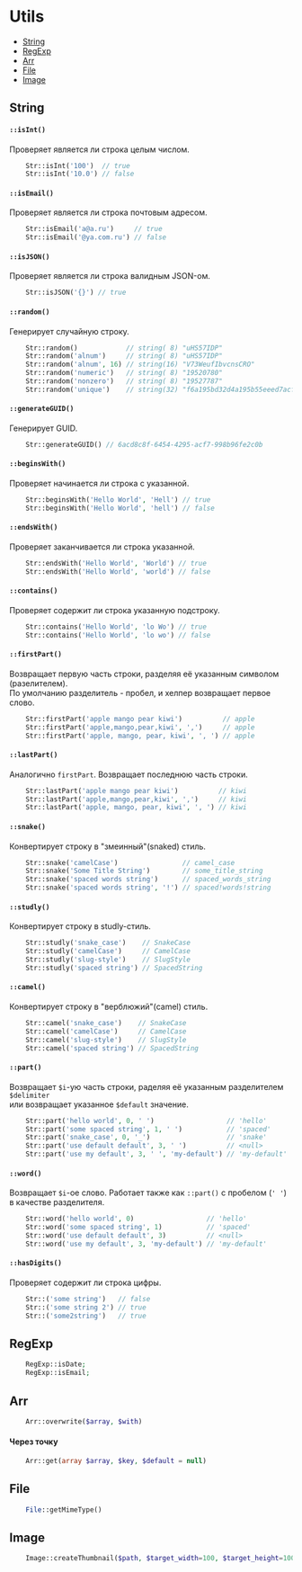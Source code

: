 Utils
=====

- [String](#String)
- [RegExp](#RegExp)
- [Arr](#Arr)
- [File](#File)
- [Image](#Image)


String
------

#### `::isInt()`
Проверяет является ли строка целым числом.
```php
    Str::isInt('100')  // true
    Str::isInt('10.0') // false
```

#### `::isEmail()`
Проверяет является ли строка почтовым адресом.
```php
    Str::isEmail('a@a.ru')     // true
    Str::isEmail('@ya.com.ru') // false
```

#### `::isJSON()`
Проверяет является ли строка валидным JSON-ом.
```php
    Str::isJSON('{}') // true
```

#### `::random()`
Генерирует случайную строку.
```php
    Str::random()            // string( 8) "uHS57IDP"
    Str::random('alnum')     // string( 8) "uHS57IDP"
    Str::random('alnum', 16) // string(16) "V73WeufIbvcnsCRO"
    Str::random('numeric')   // string( 8) "19520780"
    Str::random('nonzero')   // string( 8) "19527787"
    Str::random('unique')    // string(32) "f6a195bd32d4a195b55eeed7acf4ce9f"
```

#### `::generateGUID()`
Генерирует GUID.
```php
    Str::generateGUID() // 6acd8c8f-6454-4295-acf7-998b96fe2c0b
```

#### `::beginsWith()`
Проверяет начинается ли строка с указанной.
```php
    Str::beginsWith('Hello World', 'Hell') // true
    Str::beginsWith('Hello World', 'hell') // false
```

#### `::endsWith()`
Проверяет заканчивается ли строка указанной.
```php
    Str::endsWith('Hello World', 'World') // true
    Str::endsWith('Hello World', 'world') // false
```

#### `::contains()`
Проверяет содержит ли строка указанную подстроку.
```php
    Str::contains('Hello World', 'lo Wo') // true
    Str::contains('Hello World', 'lo wo') // false
```

#### `::firstPart()`
Возвращает первую часть строки, разделяя её указанным символом (разелителем).  
По умолчанию разделитель - пробел, и хелпер возвращает первое слово.
```php
    Str::firstPart('apple mango pear kiwi')          // apple
    Str::firstPart('apple,mango,pear,kiwi', ',')     // apple
    Str::firstPart('apple, mango, pear, kiwi', ', ') // apple
```

#### `::lastPart()`
Аналогично `firstPart`. Возвращает последнюю часть строки.
```php
    Str::lastPart('apple mango pear kiwi')          // kiwi
    Str::lastPart('apple,mango,pear,kiwi', ',')     // kiwi
    Str::lastPart('apple, mango, pear, kiwi', ', ') // kiwi
```

#### `::snake()`
Конвертирует строку в "змеинный"(snaked) стиль.
```php
    Str::snake('camelCase')                // camel_case
    Str::snake('Some Title String')        // some_title_string
    Str::snake('spaced words string')      // spaced_words_string
    Str::snake('spaced words string', '!') // spaced!words!string
```

#### `::studly()`
Конвертирует строку в studly-стиль.
```php
    Str::studly('snake_case')    // SnakeCase
    Str::studly('camelCase')     // CamelCase
    Str::studly('slug-style')    // SlugStyle
    Str::studly('spaced string') // SpacedString
```

#### `::camel()`
Конвертирует строку в "верблюжий"(camel) стиль.
```php
    Str::camel('snake_case')    // SnakeCase
    Str::camel('camelCase')     // CamelCase
    Str::camel('slug-style')    // SlugStyle
    Str::camel('spaced string') // SpacedString
```

#### `::part()`
Возвращает `$i`-ую часть строки, раделяя её указанным разделителем `$delimiter`  
или возвращает указанное `$default` значение.
```php
    Str::part('hello world', 0, ' ')                  // 'hello'
    Str::part('some spaced string', 1, ' ')           // 'spaced'
    Str::part('snake_case', 0, '_')                   // 'snake'
    Str::part('use default default', 3, ' ')          // <null>
    Str::part('use my default', 3, ' ', 'my-default') // 'my-default'
```

#### `::word()`
Возвращает `$i`-ое слово. Работает также как `::part()` с пробелом (`' '`) в качестве разделителя. 
```php
    Str::word('hello world', 0)                  // 'hello'
    Str::word('some spaced string', 1)           // 'spaced'
    Str::word('use default default', 3)          // <null>
    Str::word('use my default', 3, 'my-default') // 'my-default'
```

#### `::hasDigits()`
Проверяет содержит ли строка цифры.
```php
    Str::('some string')   // false
    Str::('some string 2') // true
    Str::('some2string')   // true
```

RegExp
------
```php
    RegExp::isDate;
    RegExp::isEmail;
```

Arr
---
```php
    Arr::overwrite($array, $with)
```
#### Через точку
```php
    Arr::get(array $array, $key, $default = null)
```

File
----
```php
    File::getMimeType()
```

Image
-----
```php
    Image::createThumbnail($path, $target_width=100, $target_height=100, $bgColor=0xdddddd)
```
